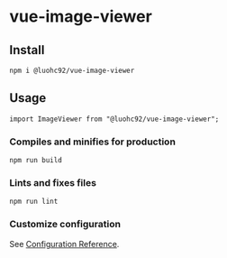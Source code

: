 # vue-image-viewer

## Install
```
npm i @luohc92/vue-image-viewer

```

## Usage
```
import ImageViewer from "@luohc92/vue-image-viewer";
```

### Compiles and minifies for production
```
npm run build
```

### Lints and fixes files
```
npm run lint
```

### Customize configuration
See [Configuration Reference](https://cli.vuejs.org/config/).
